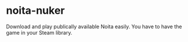 # noita-nuker
Download and play publically available Noita easily. You have to have the game in your Steam library.
